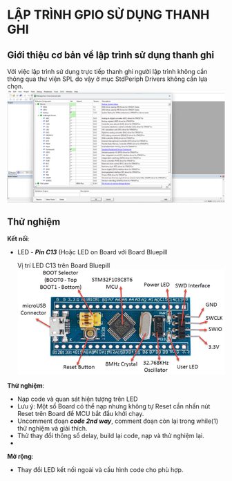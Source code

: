 # LẬP TRÌNH GPIO SỬ DỤNG THANH GHI

## Giới thiệu cơ bản về lập trình sử dụng thanh ghi

Với việc lập trình sử dụng trực tiếp thanh ghi người lập trình không cần thông qua thư viện SPL do vậy ở mục StdPeriph Drivers không cần lựa chọn.
![Cấu hình các gói thư viện](./docs/1.package.png)

## Thử nghiệm
**Kết nối**:
- LED - ***Pin C13*** (Hoặc LED on Board với Board Bluepill

    Vị trí LED C13 trên Board Bluepill
    ![Bluepill Board pinout](./docs/2.LedPin.png)

**Thử nghiệm**:
- Nạp code và quan sát hiện tượng trên LED
- Lưu ý: Một số Board có thể nạp nhưng không tự Reset cần nhấn nút Reset trên Board để MCU bắt đầu khởi chạy.
- Uncomment đoạn ***code 2nd way***, comment đoạn còn lại trong while(1) thử nghiệm và giải thích.
- Thử thay đổi thông số delay, build lại code, nạp và thử nghiệm lại.
-
**Mở rộng**:
- Thay đổi LED kết nối ngoài và cấu hình code cho phù hợp.
